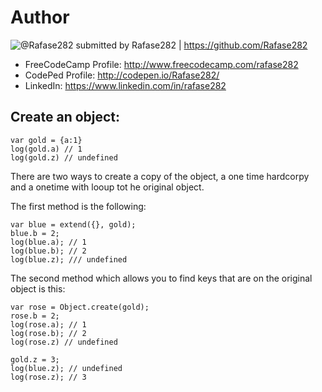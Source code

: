 # Author

![@Rafase282](https://avatars0.githubusercontent.com/Rafase282?&s=128) submitted by Rafase282 | https://github.com/Rafase282

* FreeCodeCamp Profile: http://www.freecodecamp.com/rafase282
* CodePed Profile: http://codepen.io/Rafase282/
* LinkedIn: https://www.linkedin.com/in/rafase282


## Create an object:

```
var gold = {a:1}
log(gold.a) // 1
log(gold.z) // undefined
```

There are two ways to create a copy of the object, a one time hardcorpy and a onetime with looup tot he original object.

The first method is the following:

```
var blue = extend({}, gold);
blue.b = 2;
log(blue.a); // 1
log(blue.b); // 2
log(blue.z); /// undefined
```

The second method which allows you to find keys that are on the original object is this:

```
var rose = Object.create(gold);
rose.b = 2;
log(rose.a); // 1
log(rose.b); // 2
log(rose.z) // undefined

gold.z = 3;
log(blue.z); // undefined
log(rose.z); // 3
```